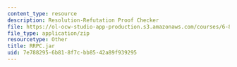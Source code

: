 ```yaml
---
content_type: resource
description: Resolution-Refutation Proof Checker
file: https://ol-ocw-studio-app-production.s3.amazonaws.com/courses/6-825-techniques-in-artificial-intelligence-sma-5504-fall-2002/7e7882956b818f7cbb8542a89f939295_RRPC.jar
file_type: application/zip
resourcetype: Other
title: RRPC.jar
uid: 7e788295-6b81-8f7c-bb85-42a89f939295
---
```

